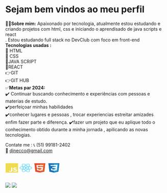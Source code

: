 <h1>Sejam bem vindos ao meu perfil</h1>
🧑‍💻<b>Sobre mim:</b>
Apaixonado por tecnologia, atualmente estou estudando e criando projetos com html, css e iniciando o aprendisado de java scripts e react <br>
. Estou estudando full stack no DevClub com  foco em front-end<br>
<b>Tecnologias usadas :</b><br>
🔧 HTML <br>
🔧 CSS<br>
🔧JAVA SCRIPT<br>
🔧REACT<br>
👉GIT<br>
👉GIT HUB<br>
✅<b>Metas par 2024:</b><br>
✔️ Continuar buscando conhecimento e experiências com pessoas e materias de estudo.<br>
✔️perfeiçoar minhas habilidades<br>
✔️conhecer lugares e pessoas , trocar experiencias estreitar amizades enfim fazer parte e diferença.
✔️fazer um projeto que eu aplique todo o conhecimento obtido durante a minha jornada , apilicando as novas tecnologias.



Contate me :
📞 (51) 99181-2402<br>
📧 djnecco@gmail.com<br>
<div style="display: inline_block"><br>
  <img align="center" alt="Rafa-Js" height="30" width="40" src="https://raw.githubusercontent.com/devicons/devicon/master/icons/javascript/javascript-plain.svg">
  
  <img align="center" alt="Rafa-React" height="30" width="40" src="https://raw.githubusercontent.com/devicons/devicon/master/icons/react/react-original.svg">
  <img align="center" alt="Rafa-HTML" height="30" width="40" src="https://raw.githubusercontent.com/devicons/devicon/master/icons/html5/html5-original.svg">
  <img align="center" alt="Rafa-CSS" height="30" width="40" src="https://raw.githubusercontent.com/devicons/devicon/master/icons/css3/css3-original.svg">
      
 
 
</div><br>

<div> 
 
  <a href = "mailto:djnecco@gmail.com"><img src="https://img.shields.io/badge/-Gmail-%23333?style=for-the-badge&logo=gmail&logoColor=white" target="_blank"></a>
  <a href="https://www.linkedin.com/in/nilson-luiz-rigoti-chaves/" target="_blank"><img src="https://img.shields.io/badge/-LinkedIn-%230077B5?style=for-the-badge&logo=linkedin&logoColor=white" target="_blank"></a> 
  
</div>

